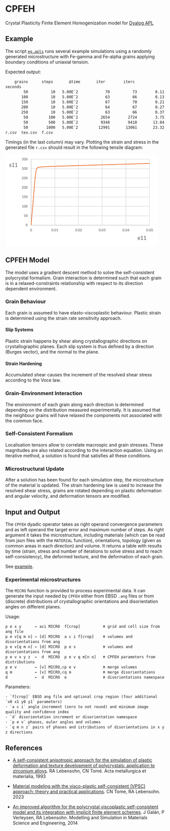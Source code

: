 # CPFEH

Crystal Plasticity Finite Element Homogenization model for
[Dyalog APL](https://www.dyalog.com/)

## Example

The script [`eg.apls`](eg.apls) runs several example simulations using
a randomly generated microstructure with Fe-gamma and Fe-alpha grains applying
boundary conditions of uniaxial tension.

Expected output:

        grains      steps       ∆time       iter        iterc       seconds
            50          10   5.00E¯2            70          73        0.11
           100          10   5.00E¯2            63          66        0.13
           150          10   5.00E¯2            67          70        0.21
           200          10   5.00E¯2            64          67        0.27
           250          10   5.00E¯2            63          66        0.37
            50         100   5.00E¯2          2654        2724        3.75
            50         500   5.00E¯2          9348        9418       13.84
            50        1000   5.00E¯2         12991       13061       23.32   r.csv  tex.csv  f.csv

Timings (in the last column) may vary. Plotting the strain and stress
in the generated file `r.csv` should result in the following tensile
diagram:

![Tensile diagram](eg.png)

## CPFEH Model

The model uses a gradient descent method to solve the self-consistent
polycrystal formalism. Grain interaction is determined such that each
grain is in a relaxed-constraints relationship with respect to its
direction dependent environment.

### Grain Behaviour

Each grain is assumed to have elasto-viscoplastic behaviour. Plastic
strain is determined using the strain rate sensitivity approach.

#### Slip Systems

Plastic strain happens by shear along crystallographic directions
on crystallographic planes. Each slip system is thus defined by
a direction (Burges vector), and the normal to the plane.

#### Strain Hardening

Accumulated shear causes the increment of the resolved shear stress
according to the Voce law.

### Grain-Environment Interaction

The environment of each grain along each direction is determined
depending on the distribution measured experimentally. It is assumed
that the neighbour grains will have relaxed the components not
associated with the common face.

### Self-Consistent Formalism

Localisation tensors allow to correlate macrospic and grain stresses.
These magnitudes are also related according to the interaction equation.
Using an iterative method, a solution is found that satisfies all
these conditions.

### Microstructural Update

After a solution has been found for each simulation step, the
microstructure of the material is updated. The strain hardening law
is used to increase the resolved shear stress, grains are rotated
depending on plastic deformation and angular velocity, and deformation
tensors are modified.

## Input and Output

The `CPFEH` dyadic operator takes as right operand convergence parameters
and as left operand the target error and maximum number of steps. As right
argument it takes the microstructure, including materials (which can be
read from json files with the `MATERIAL` function), orientations,
topology (given as common areas in each direction) and volume. It returns
a table with results by time (strain, stress and number of iterations to
solve stress and to reach self-consistency), the deformed texture, and the
deformation of each grain.

See [example](eg.apls).

### Experimental microstructures

The `MICRO` function is provided to process experimental data. It can generate
the input needed by `CPFEH` either from EBSD `.ang` files or from (discrete)
distributions of crystallographic orientations and disorientation angles on
different planes.

Usage:

    p e x y      ← aci MICRO  f[crop]          ⍝ grid and cell size from ang file
    p e v[q m n] ← [d] MICRO  a c i f[crop]    ⍝ volumes and disorientations from ang
    p e v[q m n] ← [d] MICRO  p e s            ⍝ volumes and disorientations from ang
    p e v x y z  ←  d  MICRO  p e v q m[n o]   ⍝ CPFEH parameters from distributions
    p e v        ← [v] MICRO,⊂p e v            ⍝ merge volumes
    q m          ← [v] MICRO,⊂q m              ⍝ merge disorientations
    d            ←  d  MICRO  e                ⍝ disorientations namespace

Parameters:

    - `f[crop]` EBSD ang file and optional crop region (four additional `x0 x1 y0 y1` parameters)
    - `a c i` angle increment (zero to not round) and minimum image quality and confidence index
    - `d` disorientation increment or disorientation namespace
    - `p e v` phases, euler angles and volumes
    - `q m n z` pairs of phases and istributions of disorientations in x y z directions

## References

- [A self-consistent anisotropic approach for the simulation of plastic
deformation and texture development of polycrystals: application to zirconium alloys][1].
RA Lebensohn, CN Tomé. Acta metallurgica et materialia, 1993

- [Material modeling with the visco-plastic self-consistent (VPSC) approach: theory
and practical applications][2]. CN Tome, RA Lebensohn. 2023

- [An improved algorithm for the polycrystal viscoplastic self-consistent model and
its integration with implicit finite element schemes][3]. J Galán, P Verleysen, RA Lebensohn.
Modelling and Simulation in Materials Science and Engineering, 2014

[1]: https://www.sciencedirect.com/science/article/abs/pii/095671519390130K
[2]: https://www.sciencedirect.com/book/9780128207130/material-modeling-with-the-visco-plastic-self-consistent-vpsc-approach
[3]: https://iopscience.iop.org/article/10.1088/0965-0393/22/5/055023/meta

